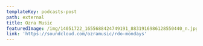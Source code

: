 ```yaml
---
templateKey: podcasts-post
path: external
title: Ozra Music
featuredImage: /img/14051722_1655688424749191_8831916986128550440_n.jpg
link: 'https://soundcloud.com/ozramusic/rdo-mondays'
---
```


